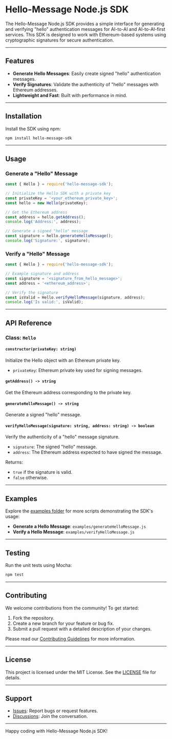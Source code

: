 # Hello-Message Node.js SDK

The Hello-Message Node.js SDK provides a simple interface for generating and verifying "hello" authentication messages for AI-to-AI and AI-to-AI-first services. This SDK is designed to work with Ethereum-based systems using cryptographic signatures for secure authentication.

---

## Features

- **Generate Hello Messages**: Easily create signed "hello" authentication messages.
- **Verify Signatures**: Validate the authenticity of "hello" messages with Ethereum addresses.
- **Lightweight and Fast**: Built with performance in mind.

---

## Installation

Install the SDK using npm:

```bash
npm install hello-message-sdk
```

---

## Usage

### Generate a "Hello" Message

```javascript
const { Hello } = require('hello-message-sdk');

// Initialize the Hello SDK with a private key
const privateKey = '<your_ethereum_private_key>';
const hello = new Hello(privateKey);

// Get the Ethereum address
const address = hello.getAddress();
console.log('Address:', address);

// Generate a signed "hello" message
const signature = hello.generateHelloMessage();
console.log('Signature:', signature);
```

### Verify a "Hello" Message

```javascript
const { Hello } = require('hello-message-sdk');

// Example signature and address
const signature = '<signature_from_hello_message>';
const address = '<ethereum_address>';

// Verify the signature
const isValid = Hello.verifyHelloMessage(signature, address);
console.log('Is valid:', isValid);
```

---

## API Reference

### Class: `Hello`

#### `constructor(privateKey: string)`

Initialize the Hello object with an Ethereum private key.

- `privateKey`: Ethereum private key used for signing messages.

#### `getAddress() -> string`

Get the Ethereum address corresponding to the private key.

#### `generateHelloMessage() -> string`

Generate a signed "hello" message.

#### `verifyHelloMessage(signature: string, address: string) -> boolean`

Verify the authenticity of a "hello" message signature.

- `signature`: The signed "hello" message.
- `address`: The Ethereum address expected to have signed the message.

Returns:

- `true` if the signature is valid.
- `false` otherwise.

---

## Examples

Explore the [examples folder](examples/) for more scripts demonstrating the SDK's usage:

- **Generate a Hello Message**: `examples/generateHelloMessage.js`
- **Verify a Hello Message**: `examples/verifyHelloMessage.js`

---

## Testing

Run the unit tests using Mocha:

```bash
npm test
```

---

## Contributing

We welcome contributions from the community! To get started:

1. Fork the repository.
2. Create a new branch for your feature or bug fix.
3. Submit a pull request with a detailed description of your changes.

Please read our [Contributing Guidelines](CONTRIBUTING.md) for more information.

---

## License

This project is licensed under the MIT License. See the [LICENSE](LICENSE) file for details.

---

## Support

- [Issues](https://github.com/aimxlabs/hello-message-node/issues): Report bugs or request features.
- [Discussions](https://github.com/aimxlabs/hello-message-node/discussions): Join the conversation.

---

Happy coding with Hello-Message Node.js SDK!
